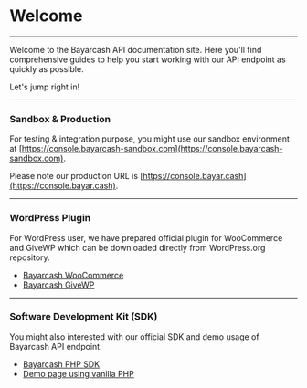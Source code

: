 # Welcome

***



Welcome to the Bayarcash API documentation site. Here you'll find comprehensive guides to help you start working with our API endpoint as quickly as possible.

Let's jump right in!



***

### Sandbox & Production

For testing & integration purpose, you might use our sandbox environment at [https://console.bayarcash-sandbox.com](https://console.bayarcash-sandbox.com).

Please note our production URL is [https://console.bayar.cash](https://console.bayar.cash).



***

### WordPress Plugin

For WordPress user, we have prepared official plugin for WooCommerce and GiveWP which can be downloaded directly from WordPress.org repository.

* [Bayarcash WooCommerce](https://wordpress.org/plugins/bayarcash-wc/)
* [Bayarcash GiveWP](https://wordpress.org/plugins/bayarcash-givewp/)



***

### Software Development Kit (SDK)

You might also interested with our official SDK and demo usage of Bayarcash API endpoint.

* [Bayarcash PHP SDK](https://github.com/webimpian/bayarcash-php-sdk)
* [Demo page using vanilla PHP](https://github.com/webimpian/bayarcash-php-demo)


